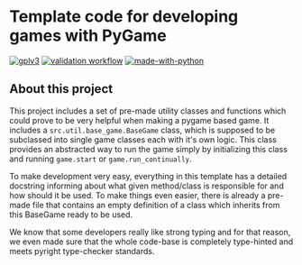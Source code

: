 # Template code for developing games with PyGame

[![gplv3](https://img.shields.io/badge/Licensed%20under-GPL%20v3-red.svg?style=flat-square)](./LICENSE)
[![validation workflow](https://github.com/ItsDrike/PyGameTemplate/actions/workflows/validation.yml/badge.svg)](https://github.com/ItsDrike/PyGameTemplate/actions/workflows/validation.yml)
[![made-with-python](https://img.shields.io/badge/Made%20with-Python%203.9-ffe900.svg?longCache=true&style=flat-square&colorB=00a1ff&logo=python&logoColor=88889e)](https://www.python.org/)

## About this project

This project includes a set of pre-made utility classes and functions which could prove to be very helpful when making
a pygame based game. It includes a `src.util.base_game.BaseGame` class, which is supposed to be subclassed into single
game classes each with it's own logic. This class provides an abstracted way to run the game simply by initializing
this class and running `game.start` or `game.run_continually`.

To make development very easy, everything in this template has a detailed docstring informing about what given 
method/class is responsible for and how should it be used. To make things even easier, there is already a pre-made file
that contains an empty definition of a class which inherits from this BaseGame ready to be used.

We know that some developers really like strong typing and for that reason, we even made sure that the whole code-base
is completely type-hinted and meets pyright type-checker standards.

